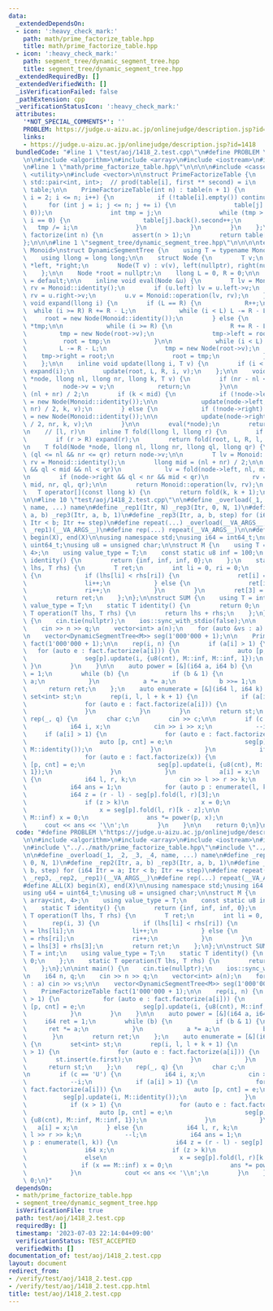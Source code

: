 ```yaml
---
data:
  _extendedDependsOn:
  - icon: ':heavy_check_mark:'
    path: math/prime_factorize_table.hpp
    title: math/prime_factorize_table.hpp
  - icon: ':heavy_check_mark:'
    path: segment_tree/dynamic_segment_tree.hpp
    title: segment_tree/dynamic_segment_tree.hpp
  _extendedRequiredBy: []
  _extendedVerifiedWith: []
  _isVerificationFailed: false
  _pathExtension: cpp
  _verificationStatusIcon: ':heavy_check_mark:'
  attributes:
    '*NOT_SPECIAL_COMMENTS*': ''
    PROBLEM: https://judge.u-aizu.ac.jp/onlinejudge/description.jsp?id=1418
    links:
    - https://judge.u-aizu.ac.jp/onlinejudge/description.jsp?id=1418
  bundledCode: "#line 1 \"test/aoj/1418_2.test.cpp\"\n#define PROBLEM \"https://judge.u-aizu.ac.jp/onlinejudge/description.jsp?id=1418\"\
    \n\n#include <algorithm>\n#include <array>\n#include <iostream>\n#include <set>\n\
    \n#line 1 \"math/prime_factorize_table.hpp\"\n\n\n\n#include <cassert>\n#include\
    \ <utility>\n#include <vector>\n\nstruct PrimeFactorizeTable {\n    using P =\
    \ std::pair<int, int>;  // prod(table[i], first ** second) = i\n    std::vector<std::vector<P>>\
    \ table;\n\n    PrimeFactorizeTable(int n) : table(n + 1) {\n        for (int\
    \ i = 2; i <= n; i++) {\n            if (!table[i].empty()) continue;\n      \
    \      for (int j = i; j <= n; j += i) {\n                table[j].push_back(P(i,\
    \ 0));\n                int tmp = j;\n                while (tmp > 1 && tmp %\
    \ i == 0) {\n                    table[j].back().second++;\n                 \
    \   tmp /= i;\n                }\n            }\n        }\n    };\n\n    std::vector<P>\
    \ factorize(int n) {\n        assert(n > 1);\n        return table[n];\n    };\n\
    };\n\n\n#line 1 \"segment_tree/dynamic_segment_tree.hpp\"\n\n\n\ntemplate <class\
    \ Monoid>\nstruct DynamicSegmentTree {\n    using T = typename Monoid::value_type;\n\
    \    using llong = long long;\n\n    struct Node {\n        T v;\n        Node\
    \ *left, *right;\n        Node(T v) : v(v), left(nullptr), right(nullptr){};\n\
    \    };\n\n    Node *root = nullptr;\n    llong L = 0, R = 0;\n\n    DynamicSegmentTree()\
    \ = default;\n\n    inline void eval(Node &u) {\n        T lv = Monoid::identity(),\
    \ rv = Monoid::identity();\n        if (u.left) lv = u.left->v;\n        if (u.right)\
    \ rv = u.right->v;\n        u.v = Monoid::operation(lv, rv);\n    };\n\n    inline\
    \ void expand(llong i) {\n        if (L == R) {\n            R++;\n          \
    \  while (i >= R) R += R - L;\n            while (i < L) L -= R - L;\n       \
    \     root = new Node(Monoid::identity());\n        } else {\n            Node\
    \ *tmp;\n\n            while (i >= R) {\n                R += R - L;\n       \
    \         tmp = new Node(root->v);\n                tmp->left = root;\n      \
    \          root = tmp;\n            }\n\n            while (i < L) {\n       \
    \         L -= R - L;\n                tmp = new Node(root->v);\n            \
    \    tmp->right = root;\n                root = tmp;\n            }\n        }\n\
    \    };\n\n    inline void update(llong i, T v) {\n        if (i < L || R <= i)\
    \ expand(i);\n        update(root, L, R, i, v);\n    };\n\n    void update(Node\
    \ *node, llong nl, llong nr, llong k, T v) {\n        if (nr - nl <= 1) {\n  \
    \          node->v = v;\n            return;\n        }\n\n        llong mid =\
    \ (nl + nr) / 2;\n        if (k < mid) {\n            if (!node->left) node->left\
    \ = new Node(Monoid::identity());\n\n            update(node->left, nl, (nl +\
    \ nr) / 2, k, v);\n        } else {\n            if (!node->right) node->right\
    \ = new Node(Monoid::identity());\n\n            update(node->right, (nl + nr)\
    \ / 2, nr, k, v);\n        }\n\n        eval(*node);\n        return;\n    }\n\
    \n    // [l, r)\n    inline T fold(llong l, llong r) {\n        if (l < L) expand(l);\n\
    \        if (r > R) expand(r);\n        return fold(root, L, R, l, r);\n    };\n\
    \n    T fold(Node *node, llong nl, llong nr, llong ql, llong qr) {\n        if\
    \ (ql <= nl && nr <= qr) return node->v;\n\n        T lv = Monoid::identity(),\
    \ rv = Monoid::identity();\n        llong mid = (nl + nr) / 2;\n\n        if (node->left\
    \ && ql < mid && nl < qr)\n            lv = fold(node->left, nl, mid, ql, qr);\n\
    \n        if (node->right && ql < nr && mid < qr)\n            rv = fold(node->right,\
    \ mid, nr, ql, qr);\n\n        return Monoid::operation(lv, rv);\n    };\n\n \
    \   T operator[](const llong k) {\n        return fold(k, k + 1);\n    };\n};\n\
    \n\n#line 10 \"test/aoj/1418_2.test.cpp\"\n\n#define _overload(_1, _2, _3, _4,\
    \ name, ...) name\n#define _rep1(Itr, N) _rep3(Itr, 0, N, 1)\n#define _rep2(Itr,\
    \ a, b) _rep3(Itr, a, b, 1)\n#define _rep3(Itr, a, b, step) for (i64 Itr = a;\
    \ Itr < b; Itr += step)\n#define repeat(...) _overload(__VA_ARGS__, _rep3, _rep2,\
    \ _rep1)(__VA_ARGS__)\n#define rep(...) repeat(__VA_ARGS__)\n\n#define ALL(X)\
    \ begin(X), end(X)\n\nusing namespace std;\nusing i64 = int64_t;\nusing u64 =\
    \ uint64_t;\nusing u8 = unsigned char;\n\nstruct M {\n    using T = array<int,\
    \ 4>;\n    using value_type = T;\n    const static u8 inf = 100;\n    static T\
    \ identity() {\n        return {inf, inf, inf, 0};\n    };\n    static T operation(T\
    \ lhs, T rhs) {\n        T ret;\n        int li = 0, ri = 0;\n        rep(i, 3)\
    \ {\n            if (lhs[li] < rhs[ri]) {\n                ret[i] = lhs[li];\n\
    \                li++;\n            } else {\n                ret[i] = rhs[ri];\n\
    \                ri++;\n            }\n        }\n        ret[3] = lhs[3] + rhs[3];\n\
    \        return ret;\n    };\n};\n\nstruct SUM {\n    using T = int;\n    using\
    \ value_type = T;\n    static T identity() {\n        return 0;\n    };\n    static\
    \ T operation(T lhs, T rhs) {\n        return lhs + rhs;\n    };\n};\n\nint main()\
    \ {\n    cin.tie(nullptr);\n    ios::sync_with_stdio(false);\n\n    i64 n, q;\n\
    \    cin >> n >> q;\n    vector<int> a(n);\n    for (auto &vs : a) cin >> vs;\n\
    \n    vector<DynamicSegmentTree<M>> seg(1'000'000 + 1);\n\n    PrimeFactorizeTable\
    \ fact(1'000'000 + 1);\n\n    rep(i, n) {\n        if (a[i] > 1) {\n         \
    \   for (auto e : fact.factorize(a[i])) {\n                auto [p, cnt] = e;\n\
    \                seg[p].update(i, {u8(cnt), M::inf, M::inf, 1});\n           \
    \ }\n        }\n    }\n\n    auto power = [&](i64 a, i64 b) {\n        i64 ret\
    \ = 1;\n        while (b) {\n            if (b & 1) {\n                ret *=\
    \ a;\n            }\n            a *= a;\n            b >>= 1;\n        }\n  \
    \      return ret;\n    };\n    auto enumerate = [&](i64 l, i64 k) {\n       \
    \ set<int> st;\n        rep(i, l, l + k + 1) {\n            if (a[i] > 1) {\n\
    \                for (auto e : fact.factorize(a[i])) {\n                    st.insert(e.first);\n\
    \                }\n            }\n        }\n        return st;\n    };\n   \
    \ rep(_, q) {\n        char c;\n        cin >> c;\n\n        if (c == 'U') {\n\
    \            i64 i, x;\n            cin >> i >> x;\n            --i;\n       \
    \     if (a[i] > 1) {\n                for (auto e : fact.factorize(a[i])) {\n\
    \                    auto [p, cnt] = e;\n                    seg[p].update(i,\
    \ M::identity());\n                }\n            }\n            if (x > 1) {\n\
    \                for (auto e : fact.factorize(x)) {\n                    auto\
    \ [p, cnt] = e;\n                    seg[p].update(i, {u8(cnt), M::inf, M::inf,\
    \ 1});\n                }\n            }\n            a[i] = x;\n        } else\
    \ {\n            i64 l, r, k;\n            cin >> l >> r >> k;\n            --l;\n\
    \            i64 ans = 1;\n            for (auto p : enumerate(l, k)) {\n    \
    \            i64 z = (r - l) - seg[p].fold(l, r)[3];\n                i64 x;\n\
    \                if (z > k)\n                    x = 0;\n                else\n\
    \                    x = seg[p].fold(l, r)[k - z];\n\n                if (x ==\
    \ M::inf) x = 0;\n                ans *= power(p, x);\n            }\n       \
    \     cout << ans << '\\n';\n        }\n    }\n\n    return 0;\n}\n"
  code: "#define PROBLEM \"https://judge.u-aizu.ac.jp/onlinejudge/description.jsp?id=1418\"\
    \n\n#include <algorithm>\n#include <array>\n#include <iostream>\n#include <set>\n\
    \n#include \"../../math/prime_factorize_table.hpp\"\n#include \"../../segment_tree/dynamic_segment_tree.hpp\"\
    \n\n#define _overload(_1, _2, _3, _4, name, ...) name\n#define _rep1(Itr, N) _rep3(Itr,\
    \ 0, N, 1)\n#define _rep2(Itr, a, b) _rep3(Itr, a, b, 1)\n#define _rep3(Itr, a,\
    \ b, step) for (i64 Itr = a; Itr < b; Itr += step)\n#define repeat(...) _overload(__VA_ARGS__,\
    \ _rep3, _rep2, _rep1)(__VA_ARGS__)\n#define rep(...) repeat(__VA_ARGS__)\n\n\
    #define ALL(X) begin(X), end(X)\n\nusing namespace std;\nusing i64 = int64_t;\n\
    using u64 = uint64_t;\nusing u8 = unsigned char;\n\nstruct M {\n    using T =\
    \ array<int, 4>;\n    using value_type = T;\n    const static u8 inf = 100;\n\
    \    static T identity() {\n        return {inf, inf, inf, 0};\n    };\n    static\
    \ T operation(T lhs, T rhs) {\n        T ret;\n        int li = 0, ri = 0;\n \
    \       rep(i, 3) {\n            if (lhs[li] < rhs[ri]) {\n                ret[i]\
    \ = lhs[li];\n                li++;\n            } else {\n                ret[i]\
    \ = rhs[ri];\n                ri++;\n            }\n        }\n        ret[3]\
    \ = lhs[3] + rhs[3];\n        return ret;\n    };\n};\n\nstruct SUM {\n    using\
    \ T = int;\n    using value_type = T;\n    static T identity() {\n        return\
    \ 0;\n    };\n    static T operation(T lhs, T rhs) {\n        return lhs + rhs;\n\
    \    };\n};\n\nint main() {\n    cin.tie(nullptr);\n    ios::sync_with_stdio(false);\n\
    \n    i64 n, q;\n    cin >> n >> q;\n    vector<int> a(n);\n    for (auto &vs\
    \ : a) cin >> vs;\n\n    vector<DynamicSegmentTree<M>> seg(1'000'000 + 1);\n\n\
    \    PrimeFactorizeTable fact(1'000'000 + 1);\n\n    rep(i, n) {\n        if (a[i]\
    \ > 1) {\n            for (auto e : fact.factorize(a[i])) {\n                auto\
    \ [p, cnt] = e;\n                seg[p].update(i, {u8(cnt), M::inf, M::inf, 1});\n\
    \            }\n        }\n    }\n\n    auto power = [&](i64 a, i64 b) {\n   \
    \     i64 ret = 1;\n        while (b) {\n            if (b & 1) {\n          \
    \      ret *= a;\n            }\n            a *= a;\n            b >>= 1;\n \
    \       }\n        return ret;\n    };\n    auto enumerate = [&](i64 l, i64 k)\
    \ {\n        set<int> st;\n        rep(i, l, l + k + 1) {\n            if (a[i]\
    \ > 1) {\n                for (auto e : fact.factorize(a[i])) {\n            \
    \        st.insert(e.first);\n                }\n            }\n        }\n  \
    \      return st;\n    };\n    rep(_, q) {\n        char c;\n        cin >> c;\n\
    \n        if (c == 'U') {\n            i64 i, x;\n            cin >> i >> x;\n\
    \            --i;\n            if (a[i] > 1) {\n                for (auto e :\
    \ fact.factorize(a[i])) {\n                    auto [p, cnt] = e;\n          \
    \          seg[p].update(i, M::identity());\n                }\n            }\n\
    \            if (x > 1) {\n                for (auto e : fact.factorize(x)) {\n\
    \                    auto [p, cnt] = e;\n                    seg[p].update(i,\
    \ {u8(cnt), M::inf, M::inf, 1});\n                }\n            }\n         \
    \   a[i] = x;\n        } else {\n            i64 l, r, k;\n            cin >>\
    \ l >> r >> k;\n            --l;\n            i64 ans = 1;\n            for (auto\
    \ p : enumerate(l, k)) {\n                i64 z = (r - l) - seg[p].fold(l, r)[3];\n\
    \                i64 x;\n                if (z > k)\n                    x = 0;\n\
    \                else\n                    x = seg[p].fold(l, r)[k - z];\n\n \
    \               if (x == M::inf) x = 0;\n                ans *= power(p, x);\n\
    \            }\n            cout << ans << '\\n';\n        }\n    }\n\n    return\
    \ 0;\n}"
  dependsOn:
  - math/prime_factorize_table.hpp
  - segment_tree/dynamic_segment_tree.hpp
  isVerificationFile: true
  path: test/aoj/1418_2.test.cpp
  requiredBy: []
  timestamp: '2023-07-03 22:14:04+09:00'
  verificationStatus: TEST_ACCEPTED
  verifiedWith: []
documentation_of: test/aoj/1418_2.test.cpp
layout: document
redirect_from:
- /verify/test/aoj/1418_2.test.cpp
- /verify/test/aoj/1418_2.test.cpp.html
title: test/aoj/1418_2.test.cpp
---
```

